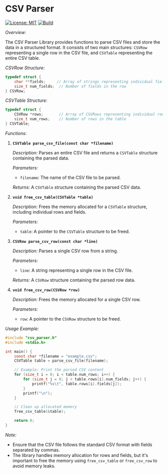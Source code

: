 # CSV Parser
[![License: MIT](https://img.shields.io/badge/License-MIT-yellow.svg)](https://opensource.org/licenses/MIT)
[![Build](https://github.com/c0debee/csv-parser/actions/workflows/build.yml/badge.svg?branch=main)](https://github.com/c0debee/csv-parser/actions/workflows/build.yml)


*Overview:*

The CSV Parser Library provides functions to parse CSV files and store the data in a structured format. It consists of two main structures: `CSVRow` representing a single row in the CSV file, and `CSVTable` representing the entire CSV table.

*CSVRow Structure:*

```c
typedef struct {
    char **fields;     // Array of strings representing individual fields in the row
    size_t num_fields;  // Number of fields in the row
} CSVRow;
```

*CSVTable Structure:*

```c
typedef struct {
    CSVRow *rows;       // Array of CSVRows representing individual rows in the table
    size_t num_rows;    // Number of rows in the table
} CSVTable;
```

*Functions:*

1. **`CSVTable parse_csv_file(const char *filename)`**

   *Description:*
   Parses an entire CSV file and returns a `CSVTable` structure containing the parsed data.

   *Parameters:*
   - `filename`: The name of the CSV file to be parsed.

   *Returns:*
   A `CSVTable` structure containing the parsed CSV data.

2. **`void free_csv_table(CSVTable *table)`**

   *Description:*
   Frees the memory allocated for a `CSVTable` structure, including individual rows and fields.

   *Parameters:*
   - `table`: A pointer to the `CSVTable` structure to be freed.

3. **`CSVRow parse_csv_row(const char *line)`**

   *Description:*
   Parses a single CSV row from a string.

   *Parameters:*
   - `line`: A string representing a single row in the CSV file.

   *Returns:*
   A `CSVRow` structure containing the parsed row data.

4. **`void free_csv_row(CSVRow *row)`**

   *Description:*
   Frees the memory allocated for a single CSV row.

   *Parameters:*
   - `row`: A pointer to the `CSVRow` structure to be freed.


*Usage Example:*

```c
#include "csv_parser.h"
#include <stdio.h>

int main() {
    const char *filename = "example.csv";
    CSVTable table = parse_csv_file(filename);

    // Example: Print the parsed CSV content
    for (size_t i = 0; i < table.num_rows; i++) {
        for (size_t j = 0; j < table.rows[i].num_fields; j++) {
            printf("%s\t", table.rows[i].fields[j]);
        }
        printf("\n");
    }

    // Clean up allocated memory
    free_csv_table(&table);

    return 0;
}
```

*Note:*
- Ensure that the CSV file follows the standard CSV format with fields separated by commas.
- The library handles memory allocation for rows and fields, but it's important to free the memory using `free_csv_table` or `free_csv_row` to avoid memory leaks.
